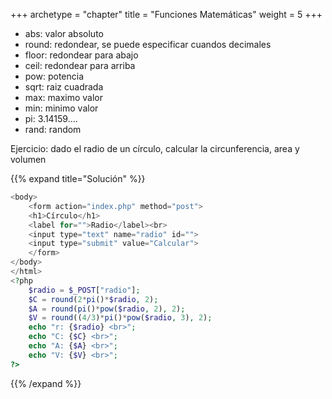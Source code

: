 +++
archetype = "chapter"
title = "Funciones Matemáticas"
weight = 5
+++

- abs: valor absoluto
- round: redondear, se puede especificar cuandos decimales
- floor: redondear para abajo
- ceil: redondear para arriba
- pow: potencia
- sqrt: raiz cuadrada
- max: maximo valor
- min: minimo valor
- pi: 3.14159....
- rand: random

Ejercicio: dado el radio de un círculo, calcular la circunferencia, area y volumen

{{% expand title="Solución" %}}
```php
<body>
    <form action="index.php" method="post">
    <h1>Círculo</h1>    
    <label for="">Radio</label><br>
    <input type="text" name="radio" id="">
    <input type="submit" value="Calcular">
    </form>
</body>
</html>
<?php
    $radio = $_POST["radio"];
    $C = round(2*pi()*$radio, 2);
    $A = round(pi()*pow($radio, 2), 2);
    $V = round((4/3)*pi()*pow($radio, 3), 2);
    echo "r: {$radio} <br>";
    echo "C: {$C} <br>";
    echo "A: {$A} <br>";
    echo "V: {$V} <br>";
?>
```
{{% /expand %}}